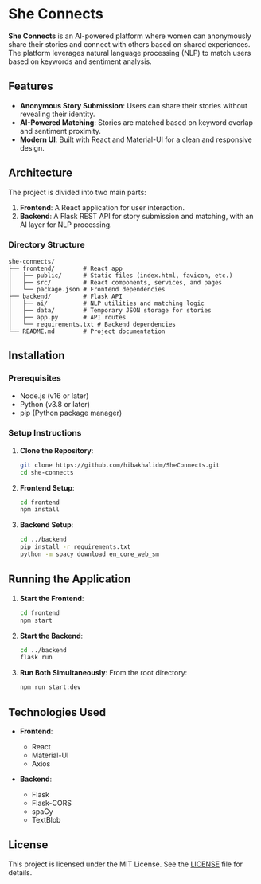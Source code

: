 # She Connects

**She Connects** is an AI-powered platform where women can anonymously share their stories and connect with others based on shared experiences. The platform leverages natural language processing (NLP) to match users based on keywords and sentiment analysis.

## Features

- **Anonymous Story Submission**: Users can share their stories without revealing their identity.
- **AI-Powered Matching**: Stories are matched based on keyword overlap and sentiment proximity.
- **Modern UI**: Built with React and Material-UI for a clean and responsive design.

## Architecture

The project is divided into two main parts:

1. **Frontend**: A React application for user interaction.
2. **Backend**: A Flask REST API for story submission and matching, with an AI layer for NLP processing.

### Directory Structure

```
she-connects/
├── frontend/        # React app
│   ├── public/      # Static files (index.html, favicon, etc.)
│   ├── src/         # React components, services, and pages
│   └── package.json # Frontend dependencies
├── backend/         # Flask API
│   ├── ai/          # NLP utilities and matching logic
│   ├── data/        # Temporary JSON storage for stories
│   ├── app.py       # API routes
│   └── requirements.txt # Backend dependencies
└── README.md        # Project documentation
```

## Installation

### Prerequisites

- Node.js (v16 or later)
- Python (v3.8 or later)
- pip (Python package manager)

### Setup Instructions

1. **Clone the Repository**:
   ```bash
   git clone https://github.com/hibakhalidm/SheConnects.git
   cd she-connects
   ```

2. **Frontend Setup**:
   ```bash
   cd frontend
   npm install
   ```

3. **Backend Setup**:
   ```bash
   cd ../backend
   pip install -r requirements.txt
   python -m spacy download en_core_web_sm
   ```

## Running the Application

1. **Start the Frontend**:
   ```bash
   cd frontend
   npm start
   ```

2. **Start the Backend**:
   ```bash
   cd ../backend
   flask run
   ```

3. **Run Both Simultaneously**:
   From the root directory:
   ```bash
   npm run start:dev
   ```

## Technologies Used

- **Frontend**:
  - React
  - Material-UI
  - Axios

- **Backend**:
  - Flask
  - Flask-CORS
  - spaCy
  - TextBlob

## License

This project is licensed under the MIT License. See the [LICENSE](LICENSE) file for details.
